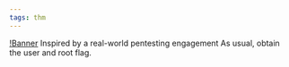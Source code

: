 ```yaml
---
tags: thm
---
```


[!Banner](../uploads/road.png)
Inspired by a real-world pentesting engagement
As usual, obtain the user and root flag.